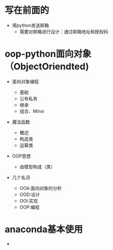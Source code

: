 # 写在前面的
- 用python发送邮箱
  - 需要对邮箱进行设计：通过邮箱地址和授权码
# oop-python面向对象（ObjectOriendted)
- 面向对象编程
  - 基础
  - 公有私有
  - 继承
  - 组合、Minxi
- 魔法函数
  - 概述
  - 构造类
  - 运算类
- OOP思想
  - 由模型构成（类）
  
- 几个名词
  - OOA:面向对象的分析
  - OOD:设计
  - OOI:实现
  - OOP:编程
# anaconda基本使用
- 